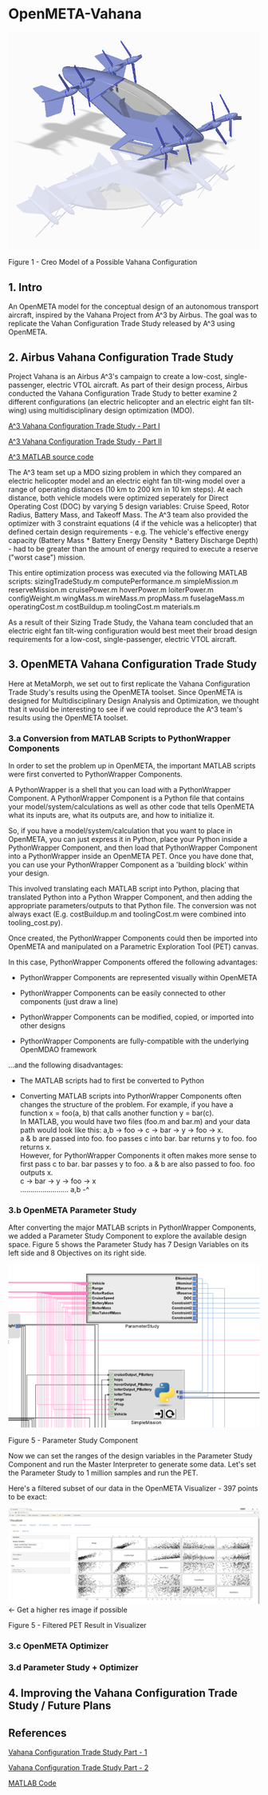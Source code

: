 # OpenMETA-Vahana
![Image of Creo model](Vahana_V2.PNG)

Figure 1 - Creo Model of a Possible Vahana Configuration

## 1. Intro
An OpenMETA model for the conceptual design of an autonomous transport aircraft, inspired by the Vahana Project from A^3 by Airbus. The goal was to replicate the Vahan Configuration Trade Study released by A^3 using OpenMETA. 

## 2. Airbus Vahana Configuration Trade Study
Project Vahana is an Airbus A^3's campaign to create a low-cost, single-passenger, electric VTOL aircraft. As part of their design process, Airbus conducted the Vahana Configuration Trade Study to better examine 2 different configurations (an electric helicopter and an electric eight fan tilt-wing) using multidisciplinary design optimization (MDO). 

[A^3 Vahana Configuration Trade Study - Part I](https://vahana.aero/vahana-configuration-trade-study-part-i-47729eed1cdf)

[A^3 Vahana Configuration Trade Study - Part II](https://vahana.aero/vahana-configuration-trade-study-part-ii-1edcdac8ad93)

[A^3 MATLAB source code](https://github.com/VahanaOpenSource/vahanaTradeStudy)

The A^3 team set up a MDO sizing problem in which they compared an electric helicopter model and an electric eight fan tilt-wing model over a range of operating distances (10 km to 200 km in 10 km steps). At each distance, both vehicle models were optimized seperately for Direct Operating Cost (DOC) by varying 5 design variables: Cruise Speed, Rotor Radius, Battery Mass, and Takeoff Mass. The A^3 team also provided the optimizer with 3 constraint equations (4 if the vehicle was a helicopter) that defined certain design requirements - e.g. The vehicle's effective energy capacity (Battery Mass * Battery Energy Density * Battery Discharge Depth) - had to be greater than the amount of energy required to execute a reserve ("worst case") mission. 

This entire optimization process was executed via the following MATLAB scripts:
sizingTradeStudy.m
computePerformance.m
simpleMission.m
reserveMission.m
cruisePower.m
hoverPower.m
loiterPower.m
configWeight.m
wingMass.m
wireMass.m
propMass.m
fuselageMass.m
operatingCost.m
costBuildup.m
toolingCost.m
materials.m

As a result of their Sizing Trade Study, the Vahana team concluded that an electric eight fan tilt-wing configuration would best meet their broad design requirements for a low-cost, single-passenger, electric VTOL aircraft.

## 3. OpenMETA Vahana Configuration Trade Study 
Here at MetaMorph, we set out to first replicate the Vahana Configuration Trade Study's results using the OpenMETA toolset. Since OpenMETA is designed for Multidisciplinary Design Analysis and Optimization, we thought that it would be interesting to see if we could reproduce the A^3 team's results using the OpenMETA toolset.

### 3.a Conversion from MATLAB Scripts to PythonWrapper Components
In order to set the problem up in OpenMETA, the important MATLAB scripts were first converted to PythonWrapper Components. 

A PythonWrapper is a shell that you can load with a PythonWrapper Component. A PythonWrapper Component is a Python file that contains your model/system/calculations as well as other code that tells OpenMETA what its inputs are, what its outputs are, and how to initialize it. 

So, if you have a model/system/calculation that you want to place in OpenMETA, you can just express it in Python, place your Python inside a PythonWrapper Component, and then load that PythonWrapper Component into a PythonWrapper inside an OpenMETA PET. Once you have done that, you can use your PythonWrapper Component as a 'building block' within your design.

This involved translating each MATLAB script into Python, placing that translated Python into a Python Wrapper Component, and then adding the appropriate parameters/outputs to that Python file. The conversion was not always exact (E.g. costBuildup.m and toolingCost.m were combined into tooling_cost.py). 

Once created, the PythonWrapper Components could then be imported into OpenMETA and manipulated on a Parametric Exploration Tool (PET) canvas. 

In this case, PythonWrapper Components offered the following advantages:

* PythonWrapper Components are represented visually within OpenMETA

* PythonWrapper Components can be easily connected to other components (just draw a line)

* PythonWrapper Components can be modified, copied, or imported into other designs

* PythonWrapper Components are fully-compatible with the underlying OpenMDAO framework

...and the following disadvantages:

* The MATLAB scripts had to first be converted to Python

* Converting MATLAB scripts into PythonWrapper Components often changes the structure of the problem. For example, if you have a function x = foo(a, b) that calls another function y = bar(c).  
In MATLAB, you would have two files (foo.m and bar.m) and your data path would look like this: a,b -> foo -> c -> bar -> y -> foo -> x.  
a & b are passed into foo. foo passes c into bar. bar returns y to foo. foo returns x.  
However, for PythonWrapper Components it often makes more sense to first pass c to bar. bar passes y to foo. a & b are also passed to foo. foo outputs x.  
c -> bar -> y -> foo -> x  
........................ a,b -^





### 3.b OpenMETA Parameter Study
After converting the major MATLAB scripts in PythonWrapper Components, we added a Parameter Study Component to explore the available design space. Figure 5 shows the Parameter Study has 7 Design Variables on its left side and 8 Objectives on its right side.


![Parameter Study](Vahana_PET_ParameterStudy.PNG)

Figure 5 - Parameter Study Component

Now we can set the ranges of the design variables in the Parameter Study Component and run the Master Interpreter to generate some data. Let's set the Parameter Study to 1 million samples and run the PET.

Here's a filtered subset of our data in the OpenMETA Visualizer - 397 points to be exact:

![Filtered PET Result in Visualizer](1MilFilteredVisualizerResults.PNG) <- Get a higher res image if possible

Figure 5 - Filtered PET Result in Visualizer

### 3.c OpenMETA Optimizer

### 3.d Parameter Study + Optimizer

## 4. Improving the Vahana Configuration Trade Study / Future Plans

## References
[Vahana Configuration Trade Study Part - 1](https://vahana.aero/vahana-configuration-trade-study-part-i-47729eed1cdf)

[Vahana Configuration Trade Study Part - 2](https://vahana.aero/vahana-configuration-trade-study-part-ii-1edcdac8ad93)

[MATLAB Code](https://github.com/VahanaOpenSource/vahanaTradeStudy)
